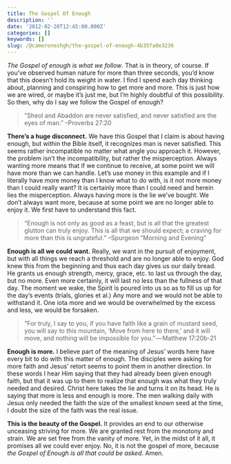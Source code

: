 ```yaml
---
title: The Gospel Of Enough
description: ''
date: '2012-02-20T12:45:00.000Z'
categories: []
keywords: []
slug: /@cameroneshgh/the-gospel-of-enough-4b35fa0e3236
---
```


_The Gospel of enough is what we follow_. That is in theory, of course. If you’ve observed human nature for more than three seconds, you’d know that this doesn’t hold its weight in water. I find I spend each day thinking about, planning and conspiring how to get more and more. This is just how we are wired, or maybe it’s just me, but I’m highly doubtful of this possibility. So then, why do I say we follow the Gospel of enough?

> “Sheol and Abaddon are never satisfied, and never satisfied are the eyes of man.” –Proverbs 27:20

**There’s a huge disconnect.** We have this Gospel that I claim is about having enough, but within the Bible itself, it recognizes man is never satisfied. This seems rather incompatible no matter what angle you approach it. However, the problem isn’t the incompatibility, but rather the misperception. Always wanting more means that if we continue to receive, at some point we will have more than we can handle. Let’s use money in this example and if I literally have more money than I know what to do with, is it not more money than I could really want? It is certainly more than I could need and herein lies the misperception. Always having more is the lie we’ve bought. We don’t always want more, because at some point we are no longer able to enjoy it. We first have to understand this fact.

> “Enough is not only as good as a feast, but is all that the greatest glutton can truly enjoy. This is all that we should expect; a craving for more than this is ungrateful.” –Spurgeon “Morning and Evening”

**Enough is all we could want.** Really, we want in the pursuit of enjoyment, but with all things we reach a threshold and are no longer able to enjoy. God knew this from the beginning and thus each day gives us our daily bread. He grants us enough strength, mercy, grace, etc. to last us through the day, but no more. Even more certainly, it will last no less than the fullness of that day. The moment we wake, the Spirit is poured into us so as to fill us up for the day’s events (trials, glories et al.) Any more and we would not be able to withstand it. One iota more and we would be overwhelmed by the excess and less, we would be forsaken.

> “For truly, I say to you, if you have faith like a grain of mustard seed, you will say to this mountain, ‘Move from here to there,’ and it will move, and nothing will be impossible for you.” — Matthew 17:20b-21

**Enough is more.** I believe part of the meaning of Jesus’ words here have every bit to do with this matter of enough. The disciples were asking for more faith and Jesus’ retort seems to point them in another direction. In these words I hear Him saying that they had already been given enough faith, but that it was up to them to realize that enough was what they truly needed and desired. Christ here takes the lie and turns it on its head. He is saying that more is less and enough is more. The men walking daily with Jesus only needed the faith the size of the smallest known seed at the time, I doubt the size of the faith was the real issue.

**This is the beauty of the Gospel.** It provides an end to our otherwise unceasing striving for more. We are granted rest from the monotony and strain. We are set free from the vanity of more. Yet, in the midst of it all, it promises all we could ever enjoy. No, it is not the gospel of more, because _the Gospel of Enough is all that could be asked_. Amen.
